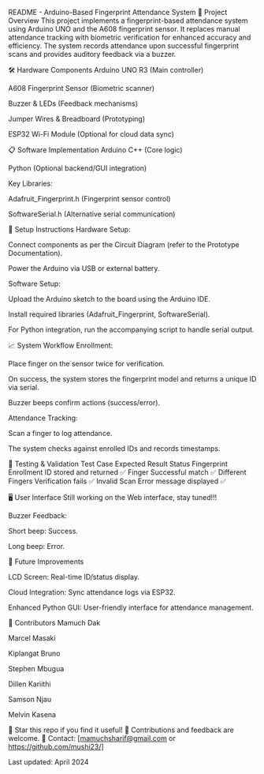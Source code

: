 README - Arduino-Based Fingerprint Attendance System
📌 Project Overview
This project implements a fingerprint-based attendance system using Arduino UNO and the A608 fingerprint sensor. It replaces manual attendance tracking with biometric verification for enhanced accuracy and efficiency. The system records attendance upon successful fingerprint scans and provides auditory feedback via a buzzer.

🛠 Hardware Components
Arduino UNO R3 (Main controller)

A608 Fingerprint Sensor (Biometric scanner)

Buzzer & LEDs (Feedback mechanisms)

Jumper Wires & Breadboard (Prototyping)

ESP32 Wi-Fi Module (Optional for cloud data sync)

📋 Software Implementation
Arduino C++ (Core logic)

Python (Optional backend/GUI integration)

Key Libraries:

Adafruit_Fingerprint.h (Fingerprint sensor control)

SoftwareSerial.h (Alternative serial communication)

🔧 Setup Instructions
Hardware Setup:

Connect components as per the Circuit Diagram (refer to the Prototype Documentation).

Power the Arduino via USB or external battery.

Software Setup:

Upload the Arduino sketch to the board using the Arduino IDE.

Install required libraries (Adafruit_Fingerprint, SoftwareSerial).

For Python integration, run the accompanying script to handle serial output.

📈 System Workflow
Enrollment:

Place finger on the sensor twice for verification.

On success, the system stores the fingerprint model and returns a unique ID via serial.

Buzzer beeps confirm actions (success/error).

Attendance Tracking:

Scan a finger to log attendance.

The system checks against enrolled IDs and records timestamps.

🧪 Testing & Validation
Test Case	Expected Result	Status
Fingerprint Enrollment	ID stored and returned	✅
Finger Successful match	✅
Different Fingers	Verification fails	✅
Invalid Scan	Error message displayed	✅

🖥 User Interface
Still working on the  Web interface, stay tuned!!!

Buzzer Feedback:

Short beep: Success.

Long beep: Error.

🚀 Future Improvements

LCD Screen: Real-time ID/status display.

Cloud Integration: Sync attendance logs via ESP32.

Enhanced Python GUI: User-friendly interface for attendance management.

🤝 Contributors
Mamuch Dak

Marcel Masaki

Kiplangat Bruno

Stephen Mbugua

Dillen Kariithi

Samson Njau

Melvin Kasena

🌟 Star this repo if you find it useful!
🔧 Contributions and feedback are welcome.
📧 Contact: [mamuchsharif@gmail.com or https://github.com/mushi23/]

Last updated: April 2024
